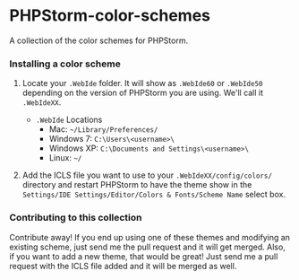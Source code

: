 PHPStorm-color-schemes
======================

A collection of the color schemes for PHPStorm. 

### Installing a color scheme
1. Locate your ```.WebIde``` folder. It will show as ```.WebIde60``` or ```.WebIde50``` depending on the version of PHPStorm you are using. We'll call it ```.WebIdeXX```.
    * ```.WebIde``` Locations
      * Mac: ```~/Library/Preferences/```
      * Windows 7: ```C:\Users\<username>\```
      * Windows XP: ```C:\Documents and Settings\<username>\```
      * Linux: ```~/```

2. Add the ICLS file you want to use to your ```.WebIdeXX/config/colors/``` directory and restart PHPStorm to have the theme show in the ```Settings/IDE Settings/Editor/Colors & Fonts/Scheme Name``` select box.

### Contributing to this collection

Contribute away! If you end up using one of these themes and modifying an existing scheme, just send me the pull request and it will get merged. Also, if you want to add a new theme, that would be great! Just send me a pull request with the ICLS file added and it will be merged as well.
